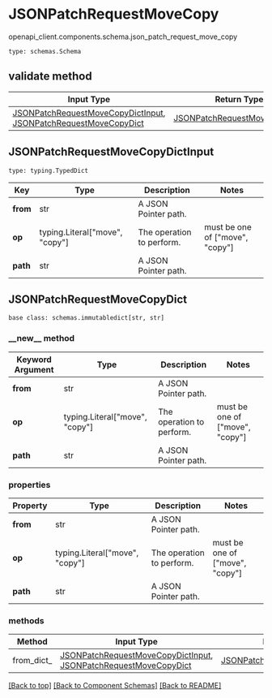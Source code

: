 # JSONPatchRequestMoveCopy
openapi_client.components.schema.json_patch_request_move_copy
```
type: schemas.Schema
```

## validate method
Input Type | Return Type | Notes
------------ | ------------- | -------------
[JSONPatchRequestMoveCopyDictInput](#jsonpatchrequestmovecopydictinput), [JSONPatchRequestMoveCopyDict](#jsonpatchrequestmovecopydict) | [JSONPatchRequestMoveCopyDict](#jsonpatchrequestmovecopydict) |

## JSONPatchRequestMoveCopyDictInput
```
type: typing.TypedDict
```
Key | Type |  Description | Notes
------------ | ------------- | ------------- | -------------
**from** | str | A JSON Pointer path. |
**op** | typing.Literal["move", "copy"] | The operation to perform. | must be one of ["move", "copy"]
**path** | str | A JSON Pointer path. |

## JSONPatchRequestMoveCopyDict
```
base class: schemas.immutabledict[str, str]

```
### &lowbar;&lowbar;new&lowbar;&lowbar; method
Keyword Argument | Type | Description | Notes
---------------- | ---- | ----------- | -----
**from** | str | A JSON Pointer path. |
**op** | typing.Literal["move", "copy"] | The operation to perform. | must be one of ["move", "copy"]
**path** | str | A JSON Pointer path. |

### properties
Property | Type | Description | Notes
-------- | ---- | ----------- | -----
**from** | str | A JSON Pointer path. |
**op** | typing.Literal["move", "copy"] | The operation to perform. | must be one of ["move", "copy"]
**path** | str | A JSON Pointer path. |

### methods
Method | Input Type | Return Type | Notes
------ | ---------- | ----------- | ------
from_dict_ | [JSONPatchRequestMoveCopyDictInput](#jsonpatchrequestmovecopydictinput), [JSONPatchRequestMoveCopyDict](#jsonpatchrequestmovecopydict) | [JSONPatchRequestMoveCopyDict](#jsonpatchrequestmovecopydict) | a constructor

[[Back to top]](#top) [[Back to Component Schemas]](../../../README.md#Component-Schemas) [[Back to README]](../../../README.md)
